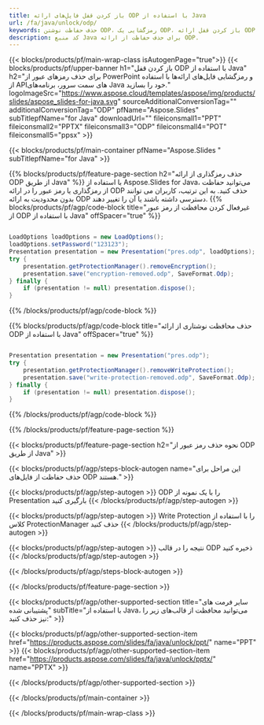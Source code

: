 ```yaml
---
title: باز کردن قفل فایل‌های ارائه ODP با استفاده از Java
url: /fa/java/unlock/odp/
keywords: حذف حفاظت نوشتن ODP، رمزگشایی یک ODP، باز کردن قفل ارائه ODP، لغو محافظت ODP
description: کد منبع Java برای حذف حفاظت از ارائه ODP.
---
```


{{< blocks/products/pf/main-wrap-class isAutogenPage="true">}}
{{< blocks/products/pf/upper-banner h1="باز کردن قفل ODP با استفاده از Java" h2="برای حذف رمزهای عبور از PowerPoint و رمزگشایی فایل‌های ارائه‌ها با استفاده از APIهای سمت سرور، برنامه‌های Java خود را بسازید." logoImageSrc="https://www.aspose.cloud/templates/aspose/img/products/slides/aspose_slides-for-java.svg" sourceAdditionalConversionTag="" additionalConversionTag="ODP" pfName="Aspose.Slides" subTitlepfName="for Java" downloadUrl="" fileiconsmall1="PPT" fileiconsmall2="PPTX" fileiconsmall3="ODP" fileiconsmall4="POT" fileiconsmall5="ppsx" >}}

{{< blocks/products/pf/main-container pfName="Aspose.Slides " subTitlepfName="for Java" >}}

{{% blocks/products/pf/feature-page-section  h2="حذف رمزگذاری از ارائه ODP از طریق Java" %}}
با استفاده از Aspose.Slides for Java، می‌توانید حفاظت از رمزگذاری یا رمز عبور را در ارائه ODP حذف کنید. به این ترتیب، کاربران می توانند بدون محدودیت به ارائه ODP دسترسی داشته باشند یا آن را تغییر دهند.
{{% blocks/products/pf/agp/code-block title="غیرفعال کردن محافظت از رمز عبور از ODP با استفاده از Java" offSpacer="true" %}}

```java

LoadOptions loadOptions = new LoadOptions();
loadOptions.setPassword("123123");
Presentation presentation = new Presentation("pres.odp", loadOptions);
try {
    presentation.getProtectionManager().removeEncryption();
    presentation.save("encryption-removed.odp", SaveFormat.Odp);
} finally {
    if (presentation != null) presentation.dispose();
}
```

{{% /blocks/products/pf/agp/code-block %}}

{{% blocks/products/pf/agp/code-block title="حذف محافظت نوشتاری از ارائه ODP با استفاده از Java" offSpacer="true" %}}

```java

Presentation presentation = new Presentation("pres.odp");
try {
    presentation.getProtectionManager().removeWriteProtection();
    presentation.save("write-protection-removed.odp", SaveFormat.Odp);
} finally {
    if (presentation != null) presentation.dispose();
}
```

{{% /blocks/products/pf/agp/code-block %}}

{{% /blocks/products/pf/feature-page-section %}}

{{< blocks/products/pf/feature-page-section  h2="نحوه حذف رمز عبور از ODP از طریق Java" >}}

{{< blocks/products/pf/agp/steps-block-autogen name="این مراحل برای حذف حفاظت از فایل‌های ODP هستند." >}}

{{< blocks/products/pf/agp/step-autogen >}}
ODP را با یک نمونه از Presentation بارگیری کنید
{{< /blocks/products/pf/agp/step-autogen >}}

{{< blocks/products/pf/agp/step-autogen >}}
Write Protection را با استفاده از کلاس ProtectionManager حذف کنید
{{< /blocks/products/pf/agp/step-autogen >}}

{{< blocks/products/pf/agp/step-autogen >}}
نتیجه را در قالب ODP ذخیره کنید
{{< /blocks/products/pf/agp/step-autogen >}}

{{< /blocks/products/pf/agp/steps-block-autogen >}}

{{< /blocks/products/pf/feature-page-section >}}

{{< blocks/products/pf/agp/other-supported-section title="سایر فرمت های پشتیبانی شده" subTitle="با استفاده از Java، می‌توانید محافظت از قالب‌های زیر را نیز حذف کنید:" >}}

{{< blocks/products/pf/agp/other-supported-section-item href="https://products.aspose.com/slides/fa/java/unlock/ppt/" name="PPT" >}}
{{< blocks/products/pf/agp/other-supported-section-item href="https://products.aspose.com/slides/fa/java/unlock/pptx/" name="PPTX" >}}


{{< /blocks/products/pf/agp/other-supported-section >}}

{{< /blocks/products/pf/main-container >}}
    
{{< /blocks/products/pf/main-wrap-class >}}